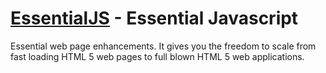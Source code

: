 [EssentialJS](http://essentialjs.com/) - Essential Javascript
================================

Essential web page enhancements. It gives you the freedom to scale from fast loading HTML 5 web pages to full blown HTML 5 web applications.
